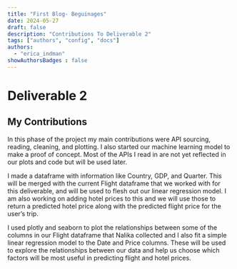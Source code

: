 ```yaml
---
title: "First Blog- Beguinages"
date: 2024-05-27
draft: false
description: "Contributions To Deliverable 2"
tags: ["authors", "config", "docs"]
authors:
  - "erica_indman"
showAuthorsBadges : false
---
```

# Deliverable 2
## My Contributions

In this phase of the project my main contributions were API sourcing, reading, cleaning, and plotting. I also started our machine learning model to make a proof of concept. Most of the APIs I read in are not yet reflected in our plots and code but will be used later. 

I made a dataframe with information like Country, GDP, and Quarter. This will be merged with the current Flight dataframe that we worked with for this deliverable, and will be used to flesh out our linear regression model. I am also working on adding hotel prices to this and we will use those to return a predicted hotel price along with the predicted flight price for the user’s trip.

I used plotly and seaborn to plot the relationships between some of the columns in our Flight dataframe that Nalika collected and I also fit a simple linear regression model to the Date and Price columns. These will be used to explore the relationships between our data and help us choose which factors will be most useful in predicting flight and hotel prices. 
